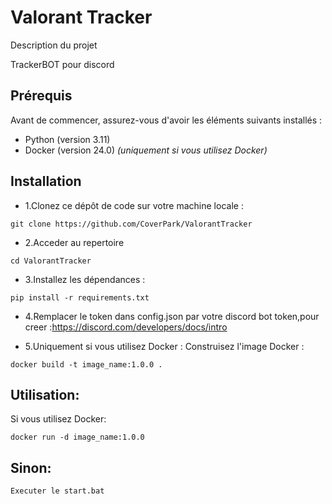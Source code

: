 # Valorant Tracker

Description du projet

TrackerBOT pour discord

## Prérequis

Avant de commencer, assurez-vous d'avoir les éléments suivants installés :

- Python (version 3.11)
- Docker (version 24.0) *(uniquement si vous utilisez Docker)*

## Installation

- 1.Clonez ce dépôt de code sur votre machine locale :

```shell
git clone https://github.com/CoverPark/ValorantTracker
```

- 2.Acceder au repertoire
```shell
cd ValorantTracker
```

- 3.Installez les dépendances :

```shell
pip install -r requirements.txt
```
- 4.Remplacer le token dans config.json par votre discord bot token,pour creer :https://discord.com/developers/docs/intro

- 5.Uniquement si vous utilisez Docker : Construisez l'image Docker :

```shell
docker build -t image_name:1.0.0 .
```

## Utilisation:

Si vous utilisez Docker:

```shell
docker run -d image_name:1.0.0
```

## Sinon:
```shell
Executer le start.bat
```
